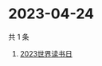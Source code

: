 # 2023-04-24

共 1 条

<!-- BEGIN -->
<!-- 最后更新时间 Mon Apr 24 2023 08:37:49 GMT+0800 (China Standard Time) -->

1. [2023世界读书日](https://www.zhihu.com/search?q=2023%E4%B8%96%E7%95%8C%E8%AF%BB%E4%B9%A6%E6%97%A5)

<!-- END -->
